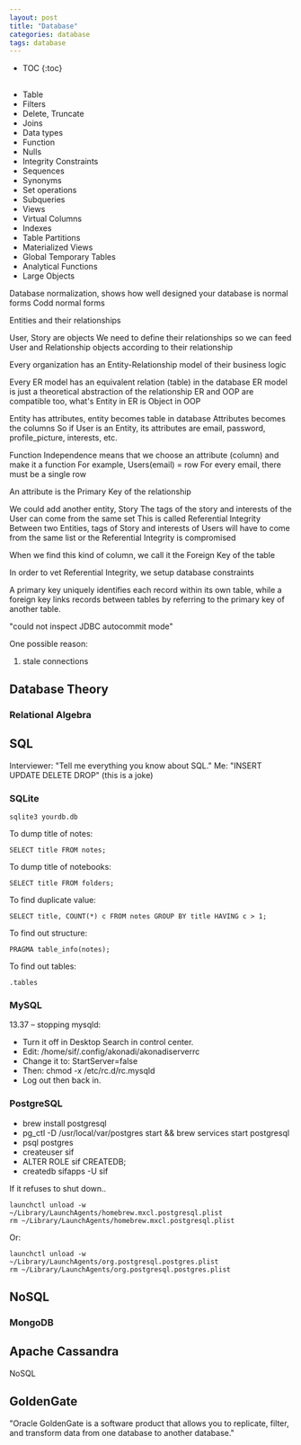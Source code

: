 ```yaml
---
layout: post
title: "Database"
categories: database
tags: database
---
```


* TOC
{:toc}

##



* Table
* Filters
* Delete, Truncate
* Joins
* Data types
* Function
* Nulls
* Integrity Constraints
* Sequences
* Synonyms
* Set operations
* Subqueries
* Views
* Virtual Columns
* Indexes
* Table Partitions
* Materialized Views
* Global Temporary Tables
* Analytical Functions
* Large Objects



Database normalization, shows how well designed your database is
normal forms
Codd normal forms

Entities and their relationships

User, Story are objects
We need to define their relationships so we can feed User and Relationship objects according to their relationship

Every organization has an Entity-Relationship model of their business logic

Every ER model has an equivalent relation (table) in the database
ER model is just a theoretical abstraction of the relationship
ER and OOP are compatible too, what's Entity in ER is Object in OOP

Entity has attributes, entity becomes table in database
Attributes becomes the columns
So if User is an Entity, its attributes are email, password, profile_picture, interests, etc.

Function Independence means that we choose an attribute (column) and make it a function
For example, Users(email) = row
For every email, there must be a single row

An attribute is the Primary Key of the relationship

We could add another entity, Story
The tags of the story and interests of the User can come from the same set
This is called Referential Integrity
Between two Entities, tags of Story and interests of Users will have to come from the same list or the Referential Integrity is compromised

When we find this kind of column, we call it the Foreign Key of the table

In order to vet Referential Integrity, we setup database constraints



A primary key uniquely identifies each record within its own table, while a foreign key links records between tables by referring to the primary key of another table.



"could not inspect JDBC autocommit mode"

One possible reason:

1. stale connections



## Database Theory



### Relational Algebra



## SQL

Interviewer: "Tell me everything you know about SQL."
Me: "INSERT UPDATE DELETE DROP"
(this is a joke)



### SQLite

```
sqlite3 yourdb.db
```

To dump title of notes:

```
SELECT title FROM notes; 
```

To dump title of notebooks:

```
SELECT title FROM folders;
```

To find duplicate value:

```
SELECT title, COUNT(*) c FROM notes GROUP BY title HAVING c > 1;
```

To find out structure:

```
PRAGMA table_info(notes);
```

To find out tables:

```
.tables
```



### MySQL

13.37 – stopping mysqld:

- Turn it off in Desktop Search in control center.
- Edit: /home/sif/.config/akonadi/akonadiserverrc
- Change it to: StartServer=false
- Then: chmod -x /etc/rc.d/rc.mysqld
- Log out then back in.



### PostgreSQL

- brew install postgresql
- pg_ctl -D /usr/local/var/postgres start && brew services start postgresql
- psql postgres
- createuser sif
- ALTER ROLE sif CREATEDB;
- createdb sifapps -U sif

If it refuses to shut down..

```
launchctl unload -w ~/Library/LaunchAgents/homebrew.mxcl.postgresql.plist 
rm ~/Library/LaunchAgents/homebrew.mxcl.postgresql.plist
```

Or:

```
launchctl unload -w ~/Library/LaunchAgents/org.postgresql.postgres.plist
rm ~/Library/LaunchAgents/org.postgresql.postgres.plist
```



## NoSQL



### MongoDB



## Apache Cassandra

NoSQL



## GoldenGate

"Oracle GoldenGate is a software product that allows you to replicate, filter, and transform data from one database to another database."


